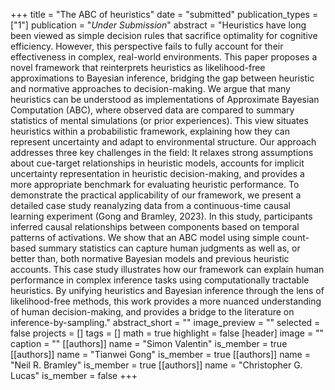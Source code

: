 +++
title = "The ABC of heuristics"
date = "submitted"
publication_types = ["1"]
publication = "_Under Submission_"
abstract = "Heuristics have long been viewed as simple decision rules that sacrifice optimality for cognitive efficiency. However, this perspective fails to fully account for their effectiveness in complex, real-world environments. This paper proposes a novel framework that reinterprets heuristics as likelihood-free approximations to Bayesian inference, bridging the gap between heuristic and normative approaches to decision-making. We argue that many heuristics can be understood as implementations of Approximate Bayesian Computation (ABC), where  observed data are compared to summary statistics of mental simulations (or prior experiences). This view situates heuristics within a probabilistic framework, explaining how they can represent uncertainty and adapt to environmental structure. Our approach addresses three key challenges in the field: It relaxes strong assumptions about cue-target relationships in heuristic models, accounts for implicit uncertainty representation in heuristic decision-making, and provides a more appropriate benchmark for evaluating heuristic performance. To demonstrate the practical applicability of our framework, we present a detailed case study reanalyzing data from a continuous-time causal learning experiment (Gong and Bramley, 2023). In this study, participants inferred causal relationships between components based on temporal patterns of activations. We show that an ABC model using simple count-based summary statistics can capture human judgments as well as, or better than, both normative Bayesian models and previous heuristic accounts. This case study illustrates how our framework can explain human performance in complex inference tasks using computationally tractable heuristics. By unifying heuristics and Bayesian inference through the lens of likelihood-free methods, this work provides a more nuanced understanding of human decision-making, and provides a bridge to the literature on inference-by-sampling."
abstract_short = ""
image_preview = ""
selected = false
projects = []
tags = []
math = true
highlight = false
[header]
image = ""
caption = ""
[[authors]]
	name = "Simon Valentin"
	is_member = true
[[authors]]
	name = "Tianwei Gong"
	is_member = true
[[authors]]
	name = "Neil R. Bramley"
	is_member = true
[[authors]]
	name = "Christopher G. Lucas"
	is_member = false
+++

